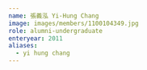 ```yaml
---
name: 張義泓 Yi-Hung Chang 
image: images/members/1100104349.jpg 
role: alumni-undergraduate
enteryear: 2011
aliases:
  - yi hung chang
---
```

